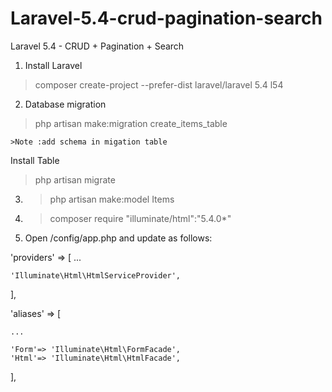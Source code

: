 # Laravel-5.4-crud-pagination-search
Laravel 5.4 - CRUD + Pagination + Search

1. Install Laravel 
>composer create-project --prefer-dist laravel/laravel 5.4 l54


2. Database migration
>php artisan make:migration create_items_table

	>Note :add schema in migation table

Install Table
>php artisan migrate 	

3. >php artisan make:model Items

4. >composer require "illuminate/html":"5.4.0*"

5. Open /config/app.php and update as follows:

'providers' => [
	...
 
	'Illuminate\Html\HtmlServiceProvider',
],
 
'aliases' => [
 
	...
 
	'Form'=> 'Illuminate\Html\FormFacade', 
	'Html'=> 'Illuminate\Html\HtmlFacade',
],

